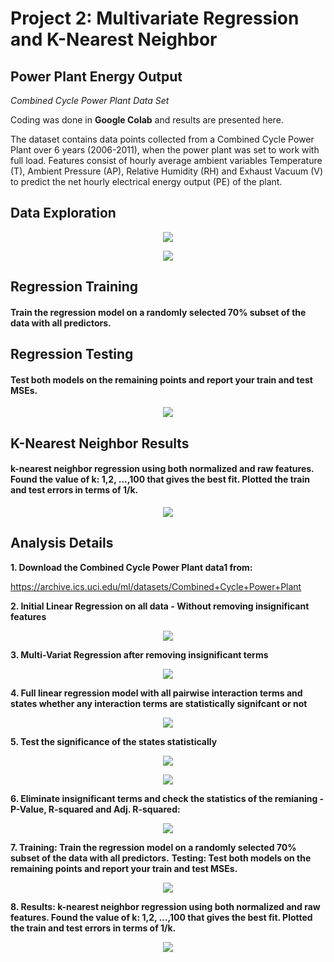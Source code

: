 # Project 2: Multivariate Regression and K-Nearest Neighbor
## Power Plant Energy Output

*Combined Cycle Power Plant Data Set*

Coding was done in **Google Colab** and results are presented here.

The dataset contains data points collected from a Combined Cycle Power Plant over  6 years (2006-2011), when the power plant was set to work with full load. Features consist of hourly average ambient variables Temperature (T), Ambient Pressure (AP), Relative Humidity (RH) and Exhaust Vacuum (V) to predict the net hourly electrical energy output (PE) of the plant. 

## Data Exploration ##

<!-- <img align="center" src="./assets/P2_Data_Exploration_Graph.png">-->
<p align="center">
  <img src="./assets/P2_Data_Exploration_Graph.png">
</p>

<p align="center">
  <img src="./assets/P2_Data_Exploration_Table.PNG">
</p>
<!--<img align="center" src="./assets/P2_Data_Exploration_Table.PNG">
<!-- ![P2_Data_Exploration_Graph.png](./assets/P2_Data_Exploration_Graph.png)-->
<!-- ![P2_Data_Exploration_Table.PNG](./assets/P2_Data_Exploration_Table.PNG) -->

## Regression Training
#### Train the regression model on a randomly selected 70% subset of the data with all predictors.

## Regression Testing
#### Test both models on the remaining points and report your train and test MSEs.

<p align="center">
  <img src="./assets/P2_Regression_Stats_Graph_7.PNG">
</p>

<!-- ![P2_Regression_Stats_Graph_7.PNG](./assets/P2_Regression_Stats_Graph_7.PNG)-->

## K-Nearest Neighbor Results
#### k-nearest neighbor regression using both normalized and raw features. Found the value of k: 1,2, ...,100 that gives the best fit. Plotted the train and test errors in terms of 1/k.

<p align="center">
  <img src="./assets/P2_Regression_Stats_Graph_8.PNG">
</p>

<!-- ![P2_Regression_Stats_Graph_8.PNG](./assets/P2_Regression_Stats_Graph_8.PNG)-->

## Analysis Details

**1. Download the Combined Cycle Power Plant data1 from:**


https://archive.ics.uci.edu/ml/datasets/Combined+Cycle+Power+Plant 

**2. Initial Linear Regression on all data - Without removing insignificant features**


<p align="center">
  <img src="./assets/P2_Linear_Regression_Graph_1.png">
</p>

<!--![P2_Linear_Regression_Graph_1.png](./assets/P2_Linear_Regression_Graph_1.png)-->

**3. Multi-Variat Regression after removing insignificant terms**


<p align="center">
  <img src="./assets/P2_Multi_Var_Linear_Regression_Graph_2.PNG">
</p>
<!--![P2_Multi_Var_Linear_Regression_Graph_2.PNG](./assets/P2_Multi_Var_Linear_Regression_Graph_2.PNG)-->

**4.  Full linear regression model with all pairwise interaction terms and states whether any interaction terms are statistically signifcant or not**


<p align="center">
  <img src="./assets/P2_Full_Linear_Regression_Graph_3.PNG">
</p>

<!--![P2_Full_Linear_Regression_Graph_3.PNG](./assets/P2_Full_Linear_Regression_Graph_3.PNG)-->

**5. Test the significance of the states statistically**

<p align="center">
  <img src="./assets/P2_Regression_Stats_Graph_4.PNG">
</p>

<p align="center">
  <img src="./assets/P2_Regression_Stats_Graph_5.PNG">
</p>

<!--![P2_Regression_Stats_Graph_4.PNG](./assets/P2_Regression_Stats_Graph_4.PNG)-->
<!--![P2_Regression_Stats_Graph_5.PNG](./assets/P2_Regression_Stats_Graph_5.PNG)-->

**6. Eliminate insignificant terms and check the statistics of the remianing - P-Value, R-squared and Adj. R-squared:**

<p align="center">
  <img src="./assets/P2_Regression_Stats_Graph_6.PNG">
</p>

<!--![P2_Regression_Stats_Graph_6.PNG](./assets/P2_Regression_Stats_Graph_6.PNG)-->

**7. Training: Train the regression model on a randomly selected 70% subset of the data with all predictors.**
**Testing: Test both models on the remaining points and report your train and test MSEs.**

<p align="center">
  <img src="./assets/P2_Regression_Stats_Graph_7.PNG">
</p>

<!-- ![P2_Regression_Stats_Graph_7.PNG](./assets/P2_Regression_Stats_Graph_7.PNG)-->

**8. Results: k-nearest neighbor regression using both normalized and raw features. Found the value of k: 1,2, ...,100 that gives the best fit. Plotted the train and test errors in terms of 1/k.**

<p align="center">
  <img src="./assets/P2_Regression_Stats_Graph_8.PNG">
</p>
<!--![P2_Regression_Stats_Graph_8.PNG](./assets/P2_Regression_Stats_Graph_8.PNG)-->
